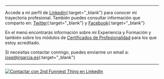<hr size="5px" color="#268BD4" />

Accede a mi perfil de [Linkedin](https://www.linkedin.com/in/joseramongg){:target="_blank"} para conocer mi trayectoria profesional. También puedes consultar información que comparto en: [Twitter](https://twitter.com/joseramongg){:target="_blank"} y [Facebook](https://www.facebook.com/joseramon.garcia.3382/){:target="_blank"}  

En el menú encontrarás información sobre mi Experiencia y Formación y también sobre los módulos de [Certificados de Profesionalidad](docencia.md) para los que estoy acreditado.  

Si necesitas contactar conmigo, puedes enviarme un email a: [jose@jrgarcia.es](mailto:jose@jrgarcia.es){:target="_blank"}   

<hr size="5px" color="#268BD4" />


<a href="http://www.linkedin.com/in/joseramongg" target="_blank"><img src="https://sites.google.com/site/2ndfunniestthing/linkedin.png" alt="Contactar con 2nd Funniest Thing en LinkedIn"/></a>
